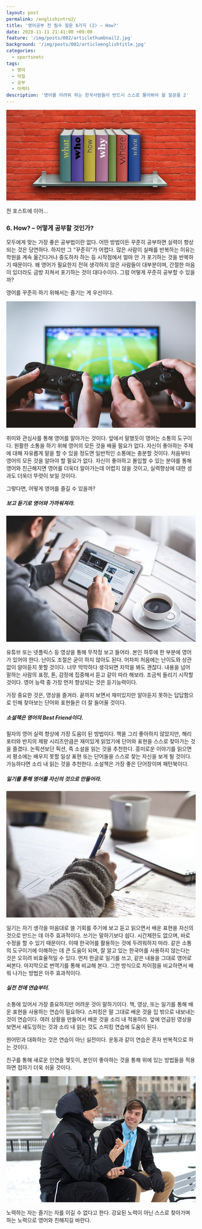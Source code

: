 ```yaml
---
layout: post
permalink: /englishintro2/
title: '영어공부 전 필수 질문 6가지 (2) – How?'
date: 2020-11-11 21:41:00 +09:00
feature: '/img/posts/002/articlethumbnail2.jpg'
background: '/img/posts/002/articleenglishtitle.jpg'
categories:
  - sportsnetc
tags:
  - 영어
  - 덕질
  - 공부
  - 마케터
description: '영어를 어려워 하는 한국사람들이 반드시 스스로 물어봐야 할 질문들 2'
---
```



![영어1 /](/img/posts/002/article2img1.jpg)

전 포스트에 이어…

### 6. How? – 어떻게 공부할 것인가?

모두에게 맞는 가장 좋은 공부법이란 없다. 어떤 방법이든 꾸준히 공부하면 실력이 향상되는 것은 당연하다. 하지만 그 “꾸준히”가 어렵다. 많은 사람이 실패를 반복하는 이유는 학원을 계속 옮긴다거나 중도하차 하는 등 시작점에서 얼마 안 가 포기하는 것을 반복하기 때문이다. 왜 영어가 필요한지 전혀 생각하지 않은 사람들이 대부분이며, 간절한 마음이 있더라도 금방 지쳐서 포기하는 것이 대다수이다. 그럼 어떻게 꾸준히 공부할 수 있을까?

영어를 꾸준히 하기 위해서는 즐기는 게 우선이다.

![영어2 /](/img/posts/002/article2img5.jpg)


취미와 관심사를 통해 영어를 알아가는 것이다. 앞에서 말했듯이 영어는 소통의 도구이다. 원활한 소통을 하기 위해 영어의 모든 것을 배울 필요가 없다. 자신이 좋아하는 주제에 대해 자유롭게 말을 할 수 있을 정도면 일반적인 소통에는 충분할 것이다. 처음부터 영어의 모든 것을 알아야 할 필요가 없다. 자신이 좋아하고 몰입할 수 있는 분야를 통해 영어와 친근해지면 영어를 더욱더 알아가는데 어렵지 않을 것이고, 실력향상에 대한 성과도 더욱더 뚜렷이 보일 것이다.

그렇다면, 어떻게 영어를 즐길 수 있을까?

##### 보고 듣기로 영어와 가까워져라.

![영어3 /](/img/posts/002/article2img2.jpg)


유튜브 또는 넷플릭스 등 영상을 통해 무작정 보고 들어라. 본인 하루에 한 부분에 영어가 있어야 한다. 난이도 조절은 굳이 하지 않아도 된다. 어차피 처음에는 난이도와 상관없이 알아듣지 못할 것이다. 너무 막막하다 생각되면 자막을 봐도 괜찮다. 내용을 넘어 말하는 사람의 표정, 톤, 감정에 집중해서 듣고 같이 따라 해보라. 조금씩 들리기 시작할 것이다. 영어 능력 중 가장 먼저 향상되는 것은 듣기능력이다.

가장 중요한 것은, 영상을 즐겨라. 끝까지 보면서 재미있지만 알아듣지 못하는 답답함으로 인해 찾아보는 단어와 표현들은 더 잘 들어올 것이다.

#####	소설책은 영어의 Best Friend이다.

필자의 영어 실력 향상에 가장 도움이 된 방법이다. 책을 그리 좋아하지 않았지만, 해리포터와 반지의 제왕 시리즈만큼은 재미있게 읽었기에 단어와 표현을 스스로 찾아가는 것을 즐겼다. 논픽션보단 픽션, 즉 소설을 읽는 것을 추천한다. 흥미로운 이야기를 읽으면서 평소에는 배우지 못할 일상 표현 또는 단어들을 스스로 찾는 자신을 보게 될 것이다. 가능하다면 소리 내 읽는 것을 추천한다. 소설책은 가장 좋은 단어장이며 패턴북이다.

#####	일기를 통해 영어를 자신의 것으로 만들어라.

![영어4 /](/img/posts/002/article2img3.jpg)


일기는 자기 생각을 마음대로 쓸 기회를 주기에 보고 듣고 읽으면서 배운 표현을 자신의 것으로 만드는 데 아주 효과적이다. 쓰기는 말하기보다 쉽다. 시간제한도 없으며, 바로 수정을 할 수 있기 때문이다. 이때 한국어를 활용하는 것에 두려워하지 마라. 같은 소통의 도구이기에 이해하는 데 큰 도움이 되며, 잘 알고 있는 한국어를 사용하지 않는다는 것은 오히려 비효율적일 수 있다. 먼저 한글로 일기를 쓰고, 같은 내용을 그대로 영어로 써본다. 마지막으로 번역기를 통해 비교해 본다. 그런 방식으로 차이점을 비교하면서 배워 나가는 방법은 아주 효과적이다.

#####	실전 전에 연습부터.

소통에 있어서 가장 중요하지만 어려운 것이 말하기이다. 책, 영상, 또는 일기를 통해 배운 표현을 사용하는 연습이 필요하다. 스피킹은 말 그대로 배운 것을 입 밖으로 내보내는 것이 연습이다. 여러 상황을 만들어서 배운 것을 소리 내 적용하라. 앞에 언급된 영상을 보면서 섀도잉하는 것과 소리 내 읽는 것도 스피킹 연습에 도움이 된다.

원어민과 대화하는 것은 연습이 아닌 실전이다. 운동과 같이 연습은 혼자 반복적으로 하는 것이다.

친구를 통해 새로운 인연을 맺듯이, 본인이 좋아하는 것을 통해 위에 있는 방법들을 적용하면 접하기 더욱 쉬울 것이다.

![영어5 /](/img/posts/002/article2img4.jpg)


노력하는 자는 즐기는 자를 이길 수 없다고 한다. 강요된 노력이 아닌 스스로 찾아가며 하는 노력으로 영어와 친해지길 바란다.
